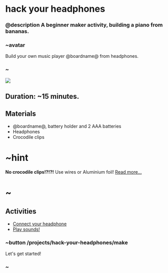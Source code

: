 # hack your headphones 

### @description A beginner maker activity, building a piano from bananas.

### ~avatar

Build your own music player @boardname@ from headphones.

### ~

![](/static/mb/lessons/hack-your-headphones-0.png)


## Duration: ~15 minutes.

## Materials

* @boardname@, battery holder and 2 AAA batteries
* Headphones
* Crocodile clips

# ~hint

**No crocodile clips!?!?!** Use wires or Aluminium foil! [Read more...](/device/foil-circuits)

# ~

## Activities

* [Connect your headphone](/projects/hack-your-headphones/make)
* [Play sounds!]()

### ~button /projects/hack-your-headphones/make

Let's get started!

### ~
